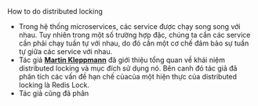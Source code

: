  How to do distributed locking
 - Trong hệ thống microservices, các service được chạy song song với nhau. Tuy nhiên trong một số trường hợp đặc, chúng ta cần các service cần phải chạy tuần tự với nhau, do đó cần một cơ chế đảm bảo sự tuần tự giữa các service với nhau. 
 - Tác giả **[Martin Kleppmann](https://martin.kleppmann.com/ "Home")** đã giới thiệu tổng quan về khái niệm distributed locking và mục đích sử dụng nó.  Bên canh đó tác giả đã phân tích các vấn đề hạn chế củacủa một hiện thực của distributed locking là Redis Lock.
 - Tác giả cũng đã phân
<!--stackedit_data:
eyJoaXN0b3J5IjpbMTQxNTgyNTEzMiwtMjA4ODc0NjYxMiwxNT
gwMTQ3NzQ4LC0xNzIxODg4NDAwXX0=
-->